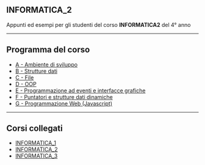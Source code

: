 ## INFORMATICA_2
Appunti ed esempi per gli studenti del corso **INFORMATICA2** del 4° anno

---
## Programma del corso
- [A - Ambiente di sviluppo](A-Ambiente_di_sviluppo/README.md) 
- [B - Strutture dati](B-Strutture_dati/README.md) 
- [C - File](C-File/README.md) 
- [D - OOP](D-OOP/README.md) 
- [E - Programmazione ad eventi e interfacce grafiche](E-Programmazione_ad_eventi_e_interfacce_grafiche/README.md) 
- [F - Puntatori e strutture dati dinamiche](F-Puntatori_e_strutture_dati_dinamiche/README.md)  
- [G - Programmazione Web (Javascript)](G-Programmazione_Web_(Javascript)/README.md) 

---
## Corsi collegati
- [INFORMATICA_1](https://github.com/filippo-bilardo/INFORMATICA_1)
- [INFORMATICA_2](https://github.com/filippo-bilardo/INFORMATICA_2)
- [INFORMATICA_3](https://github.com/filippo-bilardo/INFORMATICA_3)
